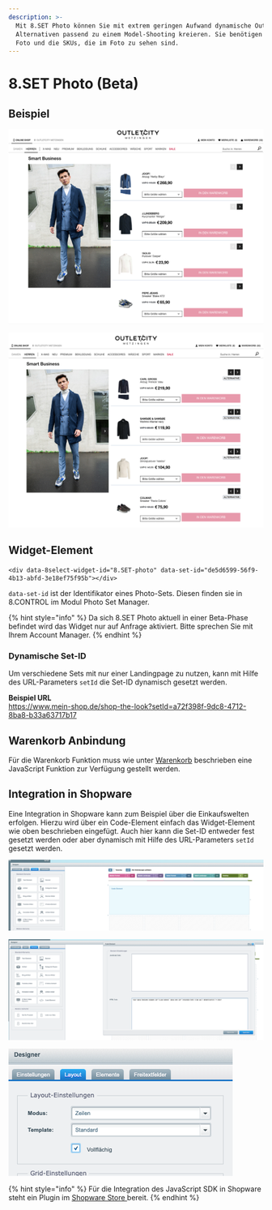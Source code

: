 ```yaml
---
description: >-
  Mit 8.SET Photo können Sie mit extrem geringen Aufwand dynamische Outfits mit
  Alternativen passend zu einem Model-Shooting kreieren. Sie benötigen nur 1
  Foto und die SKUs, die im Foto zu sehen sind.
---
```


# 8.SET Photo \(Beta\)

## Beispiel

![Outfit](../.gitbook/assets/bildschirmfoto-2020-11-16-um-08.50.00.png)

![Alternative Produkte](../.gitbook/assets/bildschirmfoto-2020-11-16-um-08.49.54.png)

## Widget-Element

```markup
<div data-8select-widget-id="8.SET-photo" data-set-id="de5d6599-56f9-4b13-abfd-3e18ef75f95b"></div>
```

`data-set-id` ist der Identifikator eines Photo-Sets. Diesen finden sie in 8.CONTROL im Modul Photo Set Manager.

{% hint style="info" %}
Da sich 8.SET Photo aktuell in einer Beta-Phase befindet wird das Widget nur auf Anfrage aktiviert. Bitte sprechen Sie mit Ihrem Account Manager.
{% endhint %}

### Dynamische Set-ID

Um verschiedene Sets mit nur einer Landingpage zu nutzen, kann mit Hilfe des URL-Parameters `setId` die Set-ID dynamisch gesetzt werden.  
  
**Beispiel URL**  
https://www.mein-shop.de/shop-the-look?setId=a72f398f-9dc8-4712-8ba8-b33a63717b17

## Warenkorb Anbindung

Für die Warenkorb Funktion muss wie unter [Warenkorb](../integration/warenkorb.md) beschrieben eine JavaScript Funktion zur Verfügung gestellt werden.

## Integration in Shopware

Eine Integration in Shopware kann zum Beispiel über die Einkaufswelten erfolgen. Hierzu wird über ein Code-Element einfach das Widget-Element wie oben beschrieben eingefügt. Auch hier kann die Set-ID entweder fest gesetzt werden oder aber dynamisch mit Hilfe des URL-Parameters `setId` gesetzt werden.

![&amp;lt;/&amp;gt; Code Element](../.gitbook/assets/code-element.png)

![Widget-Element HTML Code mit Set-ID](../.gitbook/assets/code-element-details.png)

![F&#xFC;r eine optimale Darstellen Zeilen als Layout w&#xE4;hlen](../.gitbook/assets/zeilen-layout.png)

{% hint style="info" %}
Für die Integration des JavaScript SDK in Shopware steht ein Plugin im [Shopware Store ](https://store.shopware.com/cse5145762002271f/8select-cross-selling-mittels-set-erstellung.html)bereit.
{% endhint %}





